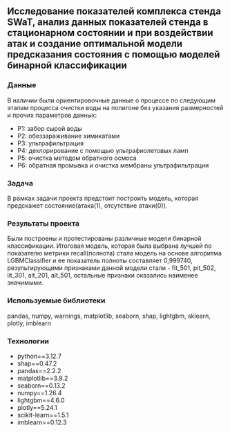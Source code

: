 ## Исследование показателей комплекса стенда SWaT, анализ данных показателей стенда в стационарном состоянии и при воздействии атак и создание оптимальной модели предсказания состояния с помощью моделей бинарной классификации

### Данные
В наличии были ориентировочные данные о процессе по следующим этапам процесса очистки воды на полигоне без указания размерностей и прочих параметров данных:
-	P1: забор сырой воды
-	P2: обеззараживание химикатами
-	P3: ультрафильтрация
- P4: дехлорирование с помощью ультрафиолетовых ламп
-	P5: очистка методом обратного осмоса
-	P6: обратная промывка и очистка мембраны ультрафильтрации

### Задача
В рамках задачи проекта предстоит построить модель, которая предскажет состояние(атака(1), отсутствие атаки(0)).

### Результаты проекта
Были построены и протестированы различные модели бинарной классификации. Итоговая модель, которая была выбрана лучшей по показателю метрики recall(полнота) стала модель на основе алгоритма LGBMClassifier и ее показатель полноты составляет 0,999740, результирующими признаками данной модели стали - fit_501, pit_502, lit_301, ait_201, ait_501, остальные признаки оказались наименее значимыми.

### Используемые библиотеки 
pandas, numpy, warnings, matplotlib, seaborn, shap, lightgbm, sklearn, plotly, imblearn

### Технологии
- python==3.12.7
- shap==0.47.2
- pandas==2.2.2
- matplotlib==3.9.2
- seaborn==0.13.2
- numpy==1.26.4
- lightgbm==4.6.0
- plotly==5.24.1
- scikit-learn==1.5.1
- imblearn==0.12.3
